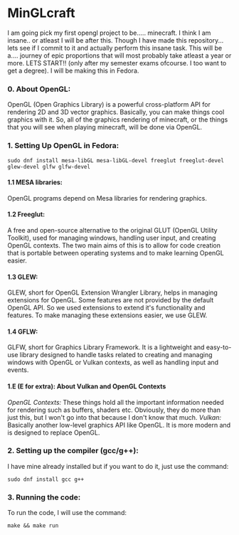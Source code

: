 # MinGLcraft

I am going pick my first opengl project to be..... minecraft. I think I am insane.. or atleast I will be after this.
Though I have made this repository... lets see if I commit to it and actually perform this insane task.
This will be a.... journey of epic proportions that will most probably take atleast a year or more. LETS START!! (only after my semester exams ofcourse. I too want to get a degree).
I will be making this in Fedora.

### 0. About OpenGL:

OpenGL (Open Graphics Library) is a powerful cross-platform API for rendering 2D and 3D vector graphics. Basically, you can make things cool graphics with it. So, all of the graphics rendering of minecraft, or the things that you will see when playing minecraft, will be done via OpenGL.

### 1. Setting Up OpenGL in Fedora:

```
sudo dnf install mesa-libGL mesa-libGL-devel freeglut freeglut-devel glew-devel glfw glfw-devel
```

#### 1.1 MESA libraries:

OpenGL programs depend on Mesa libraries for rendering graphics.

#### 1.2 Freeglut:

A free and open-source alternative to the original GLUT (OpenGL Utility Toolkit), used for managing windows, handling user input, and creating OpenGL contexts.
The two main aims of this is to allow for code creation that is portable between operating systems and to make learning OpenGL easier.

#### 1.3 GLEW:

GLEW, short for OpenGL Extension Wrangler Library, helps in managing extensions for OpenGL. Some features are not provided by the default OpenGL API. So we used extensions to extend it's functionality and features. To make managing these extensions easier, we use GLEW.

#### 1.4 GFLW:

GLFW, short for Graphics Library Framework. It is a lightweight and easy-to-use library designed to handle tasks related to creating and managing windows with OpenGL or Vulkan contexts, as well as handling input and events.

#### 1.E (E for extra): About Vulkan and OpenGL Contexts

_OpenGL Contexts:_ These things hold all the important information needed for rendering such as buffers, shaders etc. Obviously, they do more than just this, but I won't go into that because I don't know that much.
_Vulkan:_ Basically another low-level graphics API like OpenGL. It is more modern and is designed to replace OpenGL.

### 2. Setting up the compiler (gcc/g++):

I have mine already installed but if you want to do it, just use the command:

```
sudo dnf install gcc g++
```

### 3. Running the code:

To run the code, I will use the command:

```
make && make run
```
